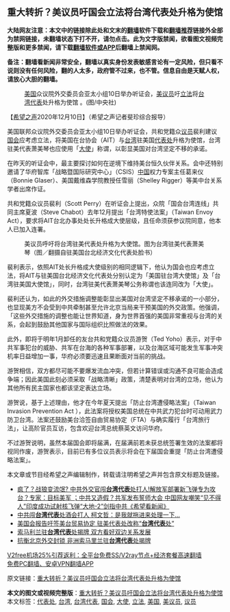  <h2>重大转折？美议员吁国会立法将台湾代表处升格为使馆</h2> <p class="notice"><b>大陆网友注意：本文中的链接除此处和文末的<a href="https://github.com/bannedbook/fanqiang" >翻墙</a>软件下载和<a href="https://github.com/killgcd/justmysocks/blob/master/README.md">翻墙推荐</a>链接外全部为禁网链接，未翻墙状态下打不开，请勿点击。此为文字版禁闻，欲看图文视频完整版和更多禁闻，请下载<a href="https://github.com/bannedbook/fanqiang">翻墙软件或APP</a>后翻墙上禁闻网。</p><p>备注：翻墙看新闻非常安全，翻墙以真实身份发表敏感言论有一定风险，但只看不说则没有任何风险，翻的人太多，政府管不过来，也不管。信息自由是天赋人权，请放心大胆的翻墙。</b></p>  <div class="entry"> <figure><figcaption><a href="https://www.bannedbook.org/bnews/tag/%e7%be%8e%e5%9b%bd/" class="st_tag internal_tag" rel="tag" title="标签 美国 下的日志">美国</a>众议院外交委员会亚太小组10日举办听证会，<a href="https://www.bannedbook.org/bnews/tag/%E7%BE%8E%E8%AE%AE%E5%91%98/" class="st_tag internal_tag" rel="tag" title="标签 美议员 下的日志">美议员</a>吁<a href="https://www.bannedbook.org/bnews/tag/%E7%AB%8B%E6%B3%95/" class="st_tag internal_tag" rel="tag" title="标签 立法 下的日志">立法</a>将<a href="https://www.bannedbook.org/bnews/tag/%E5%8F%B0%E6%B9%BE%E4%BB%A3%E8%A1%A8/" class="st_tag internal_tag" rel="tag" title="标签 台湾代表 下的日志">台湾代表</a>处升格为使馆 。(图/中央社)</figcaption></figure> <p>【<span class='wp_keywordlink_affiliate'><a href="https://www.soundofhope.org" title="希望之声" target="_blank">希望之声</a></span>2020年12月10日】（希望之声记者斐珍综合报导）</p> <p>美国联邦众议院外交委员会亚太小组10日举办听证会，共和党籍众<a href="https://www.bannedbook.org/bnews/tag/%e8%ae%ae%e5%91%98/" class="st_tag internal_tag" rel="tag" title="标签 议员 下的日志">议员</a>裴利建议<a href="https://www.bannedbook.org/bnews/tag/%e5%9b%bd%e4%bc%9a/" class="st_tag internal_tag" rel="tag" title="标签 国会 下的日志">国会</a>应考虑立法，将美国在台协会（AIT）与<a href="https://www.bannedbook.org/bnews/tag/%e5%8f%b0%e6%b9%be/" class="st_tag internal_tag" rel="tag" title="标签 台湾 下的日志">台湾</a>驻美国<a href="https://www.bannedbook.org/bnews/tag/%E4%BB%A3%E8%A1%A8%E5%A4%84/" class="st_tag internal_tag" rel="tag" title="标签 代表处 下的日志">代表处</a>升格为使馆，台湾驻美代表萧美琴也应使用「<a href="https://www.bannedbook.org/bnews/tag/%E5%A4%A7%E4%BD%BF/" class="st_tag internal_tag" rel="tag" title="标签 大使 下的日志">大使</a>」称谓，以彰显美国对台湾坚定不移的承诺。</p> <p>在昨天的听证会中，最主要探讨如何在逆境下维持美台恒久伙伴关系。会中还特别邀请了华府智库「战略暨国际研究中心」（CSIS）<span class='wp_keywordlink_affiliate'><a href="https://www.bannedbook.org/" title="中国" target="_blank">中国</a></span>权力专案主任葛来仪（Bonnie Glaser）、美国戴维森学院教授任雪丽（Shelley Rigger）等美中台关系学者出席作证。</p>  <p>共和党籍众议员裴利（Scott Perry）在听证会上提出，众院「国会台湾连线」共同主席夏波（Steve Chabot）去年12月提出「台湾特使法案」（Taiwan Envoy Act），要求将AIT台北办事处处长升格成大使层级，且任命须获参议院同意，他本人已加入连署。</p> <figure><figcaption>美议员呼吁将台湾驻美代表处升格为大使馆。图为台湾驻美代表萧美琴（图／翻摄自驻美国台北经济文化代表处脸书）</figcaption></figure> <p>裴利表示，依照AIT处长升格成大使级别的相同逻辑下，他认为国会也应考虑立法，将AIT与驻美国台北经济文化代表处分别认定为「美国驻台湾大使馆」及「台湾驻美国大使馆」，同时，台湾驻美代表萧美琴公务称谓也该连同改为「大使」。</p> <p>裴利还认为，如此的外交措施调整能彰显出美国对台湾坚定不移承诺的一小部分，也显现美方不会受到中共牵制甚至允许北京当局来干预美国的外交政策。他强调，「这些外交措施的调整也能让世界知道，身为世界首强的美国非常重视与台湾的关系，会起到鼓励其他国家与国际组织比照做法的效果。</p>  <p>此外，即将于明年1月卸任的友台共和党籍众议员游贺（Ted Yoho）表示，对于中共军事犯台的威胁、共军在台海的各种军事部署，以及台海区域可能发生军事冲突机率日益增加一事，华府必须要迅速且果断面对当前的挑战。</p> <p>游贺相信，双方都尽可能不要爆发流血冲突，但若计算错误或沟通不良可能会造成争端；因此美国此刻必须采取「战略清晰」政策，清楚表明对台湾的立场，他认为其他所有民主国家也都该坚定表达立场。</p> <p>游贺说，基于上述理由，他才在今年夏天提出「防止台湾遭侵略法案」（Taiwan Invasion Prevention Act ），此法案将授权美国总统在中共武力犯台时可动用武力防卫台湾。法案还鼓励美台洽签自由贸易协定（FTA）与确实履行「台湾旅行法」，让高阶官员互访，包含欢迎台湾总统蔡英文访问华府。</p>  <p>不过游贺说明，虽然本届国会即将届满，在届满前若未获总统签署生效的法案都将视同作废，游贺表示，目前已有多位议员表示将会在下届国会重提「防止台湾遭侵略法案」。</p> <p>本文章或节目经希望之声编辑制作，转载请注明希望之声并包含原文标题及链接。</p> <ul class='op-related-articles' title='相关阅读'> <li><a href='https://www.bannedbook.org/bnews/bannedvideo/20201020/1416989.html' target='_blank'>疯了？战狼变流氓? 中共外交官闯<b>台湾代表</b>处打人!解放军部署新飞弹专为攻台？专家：目标美军 ；中共又造假？共军发布誓师大会 中国网友嘲笑“见不得人”印度成功试射核飞弹“大地-2”剑指中共《希望看新闻》</a></li> <li><a href='https://www.bannedbook.org/bnews/cnnews/20201019/1416407.html' target='_blank'>中共闯<b>台湾代表</b>处酒会打人 柯文哲：是我就拖进来处理一下…</a></li> <li><a href='https://www.bannedbook.org/bnews/comments/20201001/1406280.html' target='_blank'>美国会报告吁签美台贸易协定 驻美代表处改称“<b>台湾代表</b>处”</a></li> <li><a href='https://www.bannedbook.org/bnews/taiwannews/20200910/1393756.html' target='_blank'>索马利兰驻<b>台湾代表</b>处揭牌 双方看好双边关系发展</a></li> <li><a href='https://www.bannedbook.org/bnews/headline/20200909/1393599.html' target='_blank'>抗衡北京外交封锁 非洲索马里兰驻<b>台湾代表</b>处揭牌</a></li> </ul> <p class="texttj"> <a href="https://www.bannedbook.org/forum23/topic22702.html" target="_blank">V2free机场25%引荐返利：全平台免费SS/V2ray节点+经济套餐高速翻墙</a><br/> <a href="https://github.com/bannedbook/fanqiang/wiki/%E7%A6%81%E9%97%BB%E7%BD%91%E5%AE%89%E5%8D%93%E7%BF%BB%E5%A2%99%E6%96%B0%E9%97%BBAPP" target="_blank">免费PC翻墙、安卓VPN翻墙APP</a></p><p>原文链接：<a class="src_link"  href="https://www.soundofhope.org/post/452416" target="_blank">重大转折？美议员吁国会立法将台湾代表处升格为使馆</a></p> <a name='sharetosocial'></a>       <div><b>本文的图文或视频完整版</b>：<a href='https://www.bannedbook.org/bnews/comments/20201211/1445776.html'>重大转折？美议员吁国会立法将台湾代表处升格为使馆</a></div>  </div><!--END ENTRY--> <div class="postfooter"> <div>本文标签：<a href="https://www.bannedbook.org/bnews/tag/%E4%BB%A3%E8%A1%A8%E5%A4%84/" rel="tag">代表处</a>, <a href="https://www.bannedbook.org/bnews/tag/%e5%8f%b0%e6%b9%be/" rel="tag">台湾</a>, <a href="https://www.bannedbook.org/bnews/tag/%E5%8F%B0%E6%B9%BE%E4%BB%A3%E8%A1%A8/" rel="tag">台湾代表</a>, <a href="https://www.bannedbook.org/bnews/tag/%e5%9b%bd%e4%bc%9a/" rel="tag">国会</a>, <a href="https://www.bannedbook.org/bnews/tag/%E5%A4%A7%E4%BD%BF/" rel="tag">大使</a>, <a href="https://www.bannedbook.org/bnews/tag/%E7%AB%8B%E6%B3%95/" rel="tag">立法</a>, <a href="https://www.bannedbook.org/bnews/tag/%e7%be%8e%e5%9b%bd/" rel="tag">美国</a>, <a href="https://www.bannedbook.org/bnews/tag/%E7%BE%8E%E8%AE%AE%E5%91%98/" rel="tag">美议员</a>, <a href="https://www.bannedbook.org/bnews/tag/%e8%ae%ae%e5%91%98/" rel="tag">议员</a></div>  </div><!--END POSTFOOTER--> 
